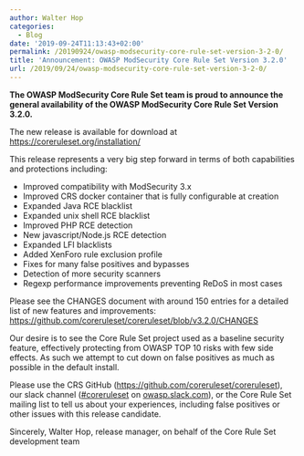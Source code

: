 ```yaml
---
author: Walter Hop
categories:
  - Blog
date: '2019-09-24T11:13:43+02:00'
permalink: /20190924/owasp-modsecurity-core-rule-set-version-3-2-0/
title: 'Announcement: OWASP ModSecurity Core Rule Set Version 3.2.0'
url: /2019/09/24/owasp-modsecurity-core-rule-set-version-3-2-0/
---
```



**The OWASP ModSecurity Core Rule Set team is proud to announce the general availability of the OWASP ModSecurity Core Rule Set Version 3.2.0.**

The new release is available for download at [](https://coreruleset.org/installation/)<https://coreruleset.org/installation/>

This release represents a very big step forward in terms of both capabilities and protections including:

- Improved compatibility with ModSecurity 3.x
- Improved CRS docker container that is fully configurable at creation
- Expanded Java RCE blacklist
- Expanded unix shell RCE blacklist
- Improved PHP RCE detection
- New javascript/Node.js RCE detection
- Expanded LFI blacklists
- Added XenForo rule exclusion profile
- Fixes for many false positives and bypasses
- Detection of more security scanners
- Regexp performance improvements preventing ReDoS in most cases

Please see the CHANGES document with around 150 entries for a detailed list of new features and improvements:  
[](https://github.com/coreruleset/coreruleset/blob/v3.2.0/CHANGES)<https://github.com/coreruleset/coreruleset/blob/v3.2.0/CHANGES>  
  
Our desire is to see the Core Rule Set project used as a baseline security feature, effectively protecting from OWASP TOP 10 risks with few side effects. As such we attempt to cut down on false positives as much as possible in the default install.

Please use the CRS GitHub (<https://github.com/coreruleset/coreruleset>), our slack channel ([\#coreruleset](https://owasp.slack.com/archives/CBKGH8A5P) on [owasp.slack.com](http://owasp.slack.com)), or the Core Rule Set mailing list to tell us about your experiences, including false positives or other issues with this release candidate.

Sincerely,
Walter Hop, release manager, on behalf of the Core Rule Set development team

